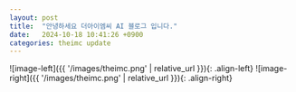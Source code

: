 ```yaml
---
layout: post
title:  "안녕하세요 더아이엠씨 AI 블로그 입니다."
date:   2024-10-18 10:41:26 +0900
categories: theimc update
---
```


![image-left]({{ '/images/theimc.png' | relative_url }}){: .align-left}
![image-right]({{ '/images/theimc.png' | relative_url }}){: .align-right}
